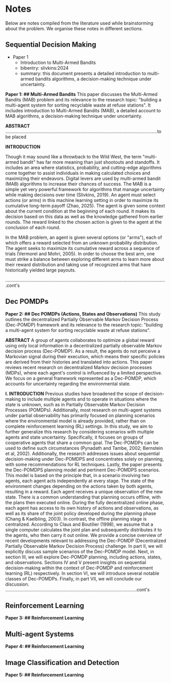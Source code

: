 # Notes
Below are notes compiled from the literature used while brainstorming about the problem. We organise these notes in different sections.

## Sequential Decision Making

- Paper 1
    - Introduction to Multi-Armed Bandits
    - bibentry: slivkins:2024
    - summary: this document presents a detailed introduction to multi-armed bandits algorithms, a decision-making technique under uncertainty.

**Paper 1: ## Multi-Armed Bandits** 
This paper discusses the Multi-Armed Bandits (MAB) problem and its relevance to the research topic: "building a multi-agent system for sorting recyclable waste at refuse stations". It includes introduction to Multi-Armed Bandits (MAB), a detailed account to MAB algorithms, a decision-making technique under uncertainty.

**ABSTRACT**
......................................................................................................................to be placed

**INTRODUCTION**

Though it may sound like a throwback to the Wild West, the term "multi-armed bandit" has far more meaning than just shootouts and standoffs. It includes an area where statistics, probability, and cutting-edge algorithms come together to assist individuals in making calculated choices and maximizing their endeavors. Digital levers are used by multi-armed bandit (MAB) algorithms to increase their chances of success. The MAB is a simple yet very powerful framework for algorithms that manage uncertainty while making decisions over time (Slivkins, 2019). An agent must select actions (or arms) in this machine learning setting in order to maximize its cumulative long-term payoff (Zhao, 2025). The agent is given some context about the current condition at the beginning of each round. It makes its decision based on this data as well as the knowledge gathered from earlier rounds. The reward linked to the chosen action is given to the agent at the conclusion of each round.

In the MAB problem, an agent is given several options (or "arms"), each of which offers a reward selected from an unknown probability distribution. The agent seeks to maximize its cumulative reward across a sequence of trials (Vermorel and Mohri, 2005). In order to choose the best arm, one must strike a balance between exploring different arms to learn more about their reward distribution and taking use of recognized arms that have historically yielded large payouts.

.............................................................................................................................cont's

## Dec POMDPs
**Paper 2: ## Dec POMDPs (Actions, States and Observations)**
This study outlines the decentralized Partially Observable Markov Decision Process (Dec-POMDP) framework and its relevance to the research topic: "building a multi-agent system for sorting recyclable waste at refuse stations".

**ABSTRACT**
A group of agents collaborates to optimize a global reward using only local information in a decentralized partially observable Markov decision process (Dec-POMDP). As a result, the agents do not perceive a Markovian signal during their execution, which means their specific policies are derived from their histories and translated into actions. This paper reviews recent research on decentralized Markov decision processes (MDPs), where each agent's control is influenced by a limited perspective. We focus on a general framework represented as a Dec-POMDP, which accounts for uncertainty regarding the environmental state.

**I. INTRODUCTION**
Previous studies have broadened the scope of decision-making to include multiple agents and to operate in situations where the state is unknown, such as in Partially Observable Markov Decision Processes (POMDPs). Additionally, most research on multi-agent systems under partial observability has primarily focused on planning scenarios where the environmental model is already provided, rather than on complete reinforcement learning (RL) settings. In this study, we aim to further generalize this research by considering scenarios with multiple agents and state uncertainty. Specifically, it focuses on groups of cooperative agents that share a common goal. The Dec-POMDPs can be used to define such circumstances (Pynadath and Tambe, 2002; Bernstein et al, 2002).  Additionally, the research addresses issues about sequential decision-making under Dec-POMDPS and concentrates solely on planning, with some recommendations for RL techniques. Lastly, the paper presents the Dec-POMDPS planning model and pertinent Dec-POMDPS scenarios. 
This model is based on the principle that, in a scenario involving two agents, each agent acts independently at every stage. The state of the environment changes depending on the actions taken by both agents, resulting in a reward. Each agent receives a unique observation of the new state. There is a common understanding that planning occurs offline, with the plans then executed online. During the fully decentralized online phase, each agent has access to its own history of actions and observations, as well as its share of the joint policy developed during the planning phase (Chang & Kaelbling, 2003). In contrast, the offline planning stage is centralized. According to Claus and Boutilier (1998), we assume that a single computer calculates the joint plan and subsequently distributes it to the agents, who then carry it out online.
We provide a concise overview of recent developments relevant to addressing the Dec-POMDP (Decentralized Partially Observable Markov Decision Process) challenge. In part II, we will explicitly discuss sample scenarios of the Dec-POMDP model. Next, in section III, we will explore Dec-POMDP planning, including actions, states, and observations. Sections IV and V present insights on sequential decision-making within the context of Dec-POMDP and reinforcement learning (RL) respectively. In section VI, we will introduce several notable classes of Dec-POMDPs. Finally, in part VII, we will conclude our discussion.
......................................................................................................cont's

## Reinforcement Learning
**Paper 3: ## Reinforcement Learning**

## Multi-agent Systems
**Paper 4: ## Reinforcement Learning**

## Image Classification and Detection
**Paper 5: ## Reinforcement Learning**

